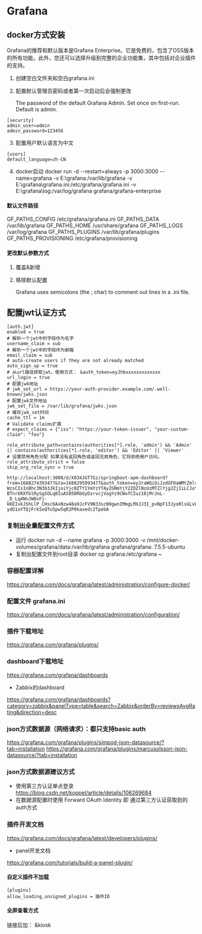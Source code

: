 # Grafana

## docker方式安装

Grafana的推荐和默认版本是Grafana Enterprise。它是免费的，包含了OSS版本的所有功能。此外，您还可以选择升级到完整的企业功能集，其中包括对企业插件的支持。

1. 创建空白文件夹和空白grafana.ini
2. 配置默认管理员密码或者第一次启动后会强制更改

   The password of the default Grafana Admin. Set once on first-run. Default is admin.

```
[security]
admin_user=admin
admin_password=123456
```

3. 配置用户默认语言为中文

```
[users]
default_language=zh-CN
```

4. docker启动
   docker run -d --restart=always -p 3000:3000 --name=grafana -v E:\grafana:/var/lib/grafana -v E:\grafana\grafana.ini:/etc/grafana/grafana.ini -v E:\grafana\log:/var/log/grafana grafana/grafana-enterprise


#### 默认文件路径

GF_PATHS_CONFIG /etc/grafana/grafana.ini
GF_PATHS_DATA /var/lib/grafana
GF_PATHS_HOME /usr/share/grafana
GF_PATHS_LOGS /var/log/grafana
GF_PATHS_PLUGINS /var/lib/grafana/plugins
GF_PATHS_PROVISIONING /etc/grafana/provisioning

#### 更改默认参数方式

1. 覆盖&新增
2. 移除默认配置

   Grafana uses semicolons (the ; char) to comment out lines in a .ini file.

## 配置jwt认证方式

```
[auth.jwt]
enabled = true
# 解析一个jwt中的字段作为名字
username_claim = sub
# 解析一个jwt中的字段作为邮箱
email_claim = sub
# auto-create users if they are not already matched
auto_sign_up = true
# 从url路径获取jwt。使用方式： &auth_token=eyJhbxxxxxxxxxxxxx
url_login = true
# 配置jwk地址
# jwk_set_url = https://your-auth-provider.example.com/.well-known/jwks.json
# 配置jwk文件地址
jwk_set_file = /var/lib/grafana/jwks.json
# 缓存jwk_set时间
cache_ttl = 1m
# Validate claims扩展
# expect_claims = {"iss": "https://your-token-issuer", "your-custom-claim": "foo"}

role_attribute_path=contains(authorities[*].role, 'admin') && 'Admin' || contains(authorities[*].role, 'editor') && 'Editor' || 'Viewer'
# 设置禁用角色分配 如果没有返回角色或返回无效角色，它将拒绝用户访问。
role_attribute_strict = false
skip_org_role_sync = true
```
```
http://localhost:3000/d/X034JGT7Gz/springboot-apm-dashboard?from=1688274393477&to=1688295993477&auth_token=eyJraWQiOiJzdGF0aWMtZmlsZS1rZXkiLCJhbGciOiJSUzI1NiJ9.eyJzdWIiOiIxODk5MDQ0MjE1OCIsIm5pY2tOYW1lIjoi5p2oIiwiY3JlZGVudGlhbHNOb25FeHBpcmVkIjp0cnVlLCJpc3MiOiJodHRwOi8vMTI3LjAuMC4xOjkyLyIsInVzZXJJZCI6MSwiYXV0aG9yaXRpZXMiOlt7InJvbGUiOiJDVVNUT01FUiJ9XSwiZW5hYmxlZCI6dHJ1ZSwiYXVkIjoicGFzc3dvcmQiLCJyZWFsTmFtZSI6IuadqOaYn-WzsCIsInBhc3N3b3JkIjoiYjc0ZTY1YmYzYTAyZGNmYjY2ZDZlNzUzMTZlYjg2ZjIiLCJuYmYiOjE2ODgyOTY3NjYsInNjb3BlIjpbIkNVU1RPTUVSIl0sImFjY291bnROb25FeHBpcmVkIjp0cnVlLCJleHAiOjE2ODg5MDE1NjYsImlhdCI6MTY4ODI5Njc2NiwidXNlcm5hbWUiOiIxODk5MDQ0MjE1OCIsImFjY291bnROb25Mb2NrZWQiOnRydWV9.SkKuA3OXIpWPLYdpfJUH2Sa4WIBcYDbeGiDaRWqzaOYzUhk-BTnrkRXfblRySgSOLq0IuAS85DRbGyDzrvcjVagYz9CWofCIuz18jMrJnL-_D_Lq4NnJW8xFj-kKEIvkJ5hLlP_CHsc6AxNzw48a9JcFV9N33scN9gwnIMmgLMXJJ3I_pvNpF13JyoRlsGLvLmDPn4Bp_d5pd_socXIEjjxD29kVfzvOC5INLogJy9hNQBvmzL7b4Za91ansIFnT5xbGDwnlf7LqhrVn9VxP9ZvoPJ4Flm7MBZxBZxZCjdzkh_c-ydG1oYTQjFrkSxQTo5pw5qR2P0kaxedc2TpebA
```


### 复制出全量配置文件方式

* 运行
  docker run -d --name grafana -p 3000:3000 -v /mnt/docker-volumes/grafana/data:/var/lib/grafana grafana/grafana:
  7.5.5-ubuntu
* 复制出配置文件到root目录
  docker cp grafana:/etc/grafana ~

### 容器配置详解

https://grafana.com/docs/grafana/latest/administration/configure-docker/

### 配置文件 grafana.ini

https://grafana.com/docs/grafana/latest/administration/configuration/

### 插件下载地址

https://grafana.com/grafana/plugins/

### dashboard下载地址

https://grafana.com/grafana/dashboards

* Zabbix的dashboard

https://grafana.com/grafana/dashboards?category=zabbix&panelType=table&search=Zabbix&orderBy=reviewsAvgRating&direction=desc

### json方式数据源（网络请求）：都只支持basic auth

https://grafana.com/grafana/plugins/simpod-json-datasource/?tab=installation
https://grafana.com/grafana/plugins/marcusolsson-json-datasource/?tab=installation

### json方式数据源建议方式

* 使用第三方认证单点登录 https://blog.csdn.net/koppel/article/details/106269684
* 在数据源配置时使用 Forward OAuth Identity 即 通过第三方认证获取到的auth方式

### 插件开发文档

https://grafana.com/docs/grafana/latest/developers/plugins/

* panel开发文档

https://grafana.com/tutorials/build-a-panel-plugin/


#### 自定义插件不加载
```
[plugins]
allow_loading_unsigned_plugins = 插件ID

```

#### 全屏查看方式
链接后加： &kiosk
